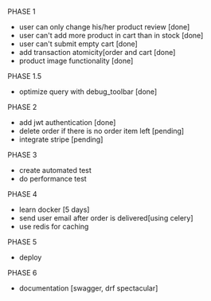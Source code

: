 PHASE 1
- user can only change his/her product review [done]
- user can't add more product in cart than in stock [done]
- user can't submit empty cart [done]
- add transaction atomicity[order and cart [done]
- product image functionality [done]

PHASE 1.5
- optimize query with debug_toolbar [done]
  
PHASE 2
- add jwt authentication [done]
- delete order if there is no order item left [pending]
- integrate stripe [pending]

PHASE 3
- create automated test
- do performance test
  
PHASE 4
- learn docker [5 days]
- send user email after order is delivered[using celery]
- use redis for caching

PHASE 5
- deploy

PHASE 6
- documentation [swagger, drf spectacular]

